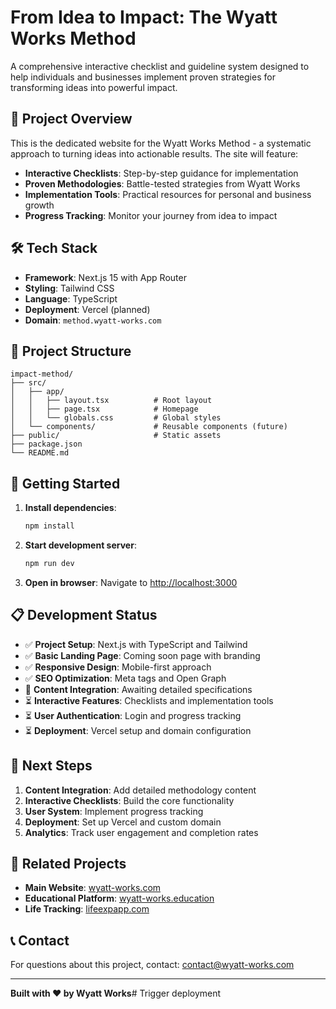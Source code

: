 # From Idea to Impact: The Wyatt Works Method

A comprehensive interactive checklist and guideline system designed to help individuals and businesses implement proven strategies for transforming ideas into powerful impact.

## 🚀 Project Overview

This is the dedicated website for the Wyatt Works Method - a systematic approach to turning ideas into actionable results. The site will feature:

- **Interactive Checklists**: Step-by-step guidance for implementation
- **Proven Methodologies**: Battle-tested strategies from Wyatt Works
- **Implementation Tools**: Practical resources for personal and business growth
- **Progress Tracking**: Monitor your journey from idea to impact

## 🛠️ Tech Stack

- **Framework**: Next.js 15 with App Router
- **Styling**: Tailwind CSS
- **Language**: TypeScript
- **Deployment**: Vercel (planned)
- **Domain**: `method.wyatt-works.com`

## 📁 Project Structure

```
impact-method/
├── src/
│   ├── app/
│   │   ├── layout.tsx          # Root layout
│   │   ├── page.tsx            # Homepage
│   │   └── globals.css         # Global styles
│   └── components/             # Reusable components (future)
├── public/                     # Static assets
├── package.json
└── README.md
```

## 🚀 Getting Started

1. **Install dependencies**:
   ```bash
   npm install
   ```

2. **Start development server**:
   ```bash
   npm run dev
   ```

3. **Open in browser**:
   Navigate to [http://localhost:3000](http://localhost:3000)

## 📋 Development Status

- ✅ **Project Setup**: Next.js with TypeScript and Tailwind
- ✅ **Basic Landing Page**: Coming soon page with branding
- ✅ **Responsive Design**: Mobile-first approach
- ✅ **SEO Optimization**: Meta tags and Open Graph
- 🔄 **Content Integration**: Awaiting detailed specifications
- ⏳ **Interactive Features**: Checklists and implementation tools
- ⏳ **User Authentication**: Login and progress tracking
- ⏳ **Deployment**: Vercel setup and domain configuration

## 🎯 Next Steps

1. **Content Integration**: Add detailed methodology content
2. **Interactive Checklists**: Build the core functionality
3. **User System**: Implement progress tracking
4. **Deployment**: Set up Vercel and custom domain
5. **Analytics**: Track user engagement and completion rates

## 🔗 Related Projects

- **Main Website**: [wyatt-works.com](https://wyatt-works.com)
- **Educational Platform**: [wyatt-works.education](https://wyatt-works.education)
- **Life Tracking**: [lifeexpapp.com](https://lifeexpapp.com)

## 📞 Contact

For questions about this project, contact: [contact@wyatt-works.com](mailto:contact@wyatt-works.com)

---

**Built with ❤️ by Wyatt Works**# Trigger deployment
